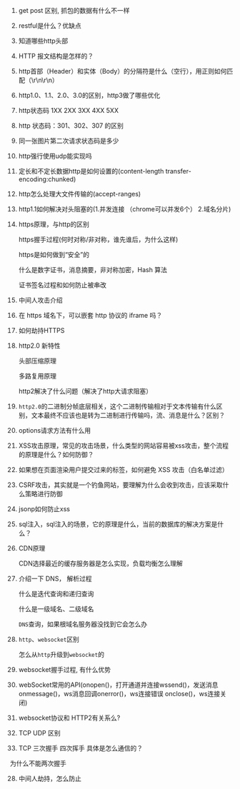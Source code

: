 1. get post 区别, 抓包的数据有什么不一样

2. restful是什么？优缺点

3. 知道哪些http头部

4. HTTP 报文结构是怎样的？

5. http首部（Header）和实体（Body）的分隔符是什么（空行），用正则如何匹配（\r\n\r\n）

6. http1.0、1.1、2.0、3.0的区别，http3做了哪些优化

7. http状态码 1XX 2XX 3XX 4XX 5XX 

8. http 状态码：301、302、307 的区别

9. 同一张图片第二次请求状态码是多少

10. http强行使用udp能实现吗

11. 定长和不定长数据http是如何设置的(content-length  transfer-encoding:chunked)

12. http怎么处理大文件传输的(accept-ranges)

13. http1.1如何解决对头阻塞的(1.并发连接 （chrome可以并发6个） 2.域名分片)

14. https原理，与http的区别 

    https握手过程(何时对称/非对称，谁先谁后，为什么这样)

    https是如何做到“安全”的

    什么是数字证书，消息摘要，非对称加密，Hash 算法

    证书签名过程和如何防止被串改

15. 中间人攻击介绍

16. 在 https 域名下，可以嵌套 http 协议的 iframe 吗？

17. 如何劫持HTTPS

18. http2.0 新特性

    头部压缩原理 

    多路复用原理  

    http2解决了什么问题（解决了http大请求阻塞）

19. `http2.0`的二进制分帧底层相关，这个二进制传输相对于文本传输有什么区别，文本最终不应该也是转为二进制进行传输吗，流、消息是什么？区别？

20. options请求方法有什么用

21. XSS攻击原理，常见的攻击场景，什么类型的网站容易被xss攻击，整个流程的原理是什么？如何防御？

22. 如果想在页面渲染用户提交过来的标签，如何避免 XSS 攻击（白名单过滤）

23. CSRF攻击，其实就是一个钓鱼网站，要理解为什么会收到攻击，应该采取什么策略进行防御

24. jsonp如何防止xss

25. sql注入，sql注入的场景，它的原理是什么，当前的数据库的解决方案是什么？

26. CDN原理

    CDN选择最近的缓存服务器是怎么实现，负载均衡怎么理解

27. 介绍一下 DNS， 解析过程

    什么是迭代查询和递归查询

    什么是一级域名、二级域名

    `DNS`查询，如果根域名服务器没找到它会怎么办

28. `http`、`websocket`区别

    怎么从`http`升级到`websocket`的

29. websocket握手过程, 有什么优势

30. webSocket常用的API(onopen()，打开通道并连接wssend()，发送消息onmessage()，ws消息回调onerror()，ws连接错误     onclose()，ws连接关闭)

31. websocket协议和 HTTP2有关系么?

32. TCP UDP 区别

33. TCP 三次握手 四次挥手 具体是怎么通信的？

​        为什么不能两次握手

28. 中间人劫持，怎么防止